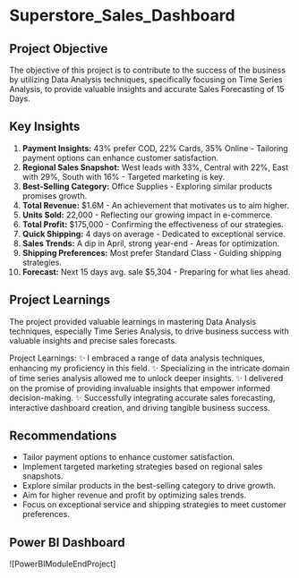 # Superstore_Sales_Dashboard
## Project Objective
The objective of this project is to contribute to the success of the business by utilizing Data Analysis techniques, specifically focusing on Time Series Analysis, to provide valuable insights and accurate Sales Forecasting of 15 Days.

## Key Insights
1. **Payment Insights:** 43% prefer COD, 22% Cards, 35% Online - Tailoring payment options can enhance customer satisfaction.
2. **Regional Sales Snapshot:** West leads with 33%, Central with 22%, East with 29%, South with 16% - Targeted marketing is key.
3. **Best-Selling Category:** Office Supplies - Exploring similar products promises growth.
4. **Total Revenue:** $1.6M - An achievement that motivates us to aim higher.
5. **Units Sold:** 22,000 - Reflecting our growing impact in e-commerce.
6. **Total Profit:** $175,000 - Confirming the effectiveness of our strategies.
7. **Quick Shipping:** 4 days on average - Dedicated to exceptional service.
8. **Sales Trends:** A dip in April, strong year-end - Areas for optimization.
9. **Shipping Preferences:** Most prefer Standard Class - Guiding shipping strategies.
10. **Forecast:** Next 15 days avg. sale $5,304 - Preparing for what lies ahead.

## Project Learnings
The project provided valuable learnings in mastering Data Analysis techniques, especially Time Series Analysis, to drive business success with valuable insights and precise sales forecasts.

Project Learnings:
✨ I embraced a range of data analysis techniques, enhancing my proficiency in this field.
✨ Specializing in the intricate domain of time series analysis allowed me to unlock deeper insights.
✨ I delivered on the promise of providing invaluable insights that empower informed decision-making.
✨ Successfully integrating accurate sales forecasting, interactive dashboard creation, and driving tangible business success.

## Recommendations
- Tailor payment options to enhance customer satisfaction.
- Implement targeted marketing strategies based on regional sales snapshots.
- Explore similar products in the best-selling category to drive growth.
- Aim for higher revenue and profit by optimizing sales trends.
- Focus on exceptional service and shipping strategies to meet customer preferences.

## Power BI Dashboard
![PowerBIModuleEndProject]

